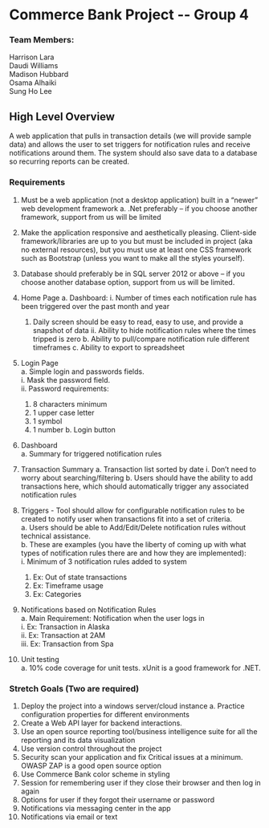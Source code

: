 # Commerce Bank Project -- Group 4     
### Team Members:   
Harrison Lara  
Daudi Williams  
Madison Hubbard  
Osama Alhaiki   
Sung Ho Lee  
  
## High Level Overview  
A web application that pulls in transaction details (we will provide sample data) and allows the user to set triggers for notification rules and receive notifications around them.  The system should also save data to a database so recurring reports can be created.  

### Requirements  
  1.	Must be a web application (not a desktop application) built in a “newer” web development framework
     a.	.Net preferably – if you choose another framework, support from us will be limited
  2.	Make the application responsive and aesthetically pleasing. Client-side framework/libraries are up to you but must be included in project (aka no external resources), but you must use at least one CSS framework such as Bootstrap (unless you want to make all the styles yourself).
  3.	Database should preferably be in SQL server 2012 or above – if you choose another database option, support from us will be limited.
  4.	Home Page 
    a.	Dashboard:
      i.	Number of times each notification rule has been triggered over the past month and year
        1.	Daily screen should be easy to read, easy to use, and provide a snapshot of data
      ii.	Ability to hide notification rules where the times tripped is zero
    b.	Ability to pull/compare notification rule different timeframes
    c.	Ability to export to spreadsheet

  5.	Login Page  
    a.	Simple login and passwords fields.    
      i.	Mask the password field.  
      ii.	Password requirements:  
        1.	8 characters minimum
        2.	1 upper case letter
        3.	1 symbol
        4.	1 number
    b.	Login button
  6.	Dashboard  
    a.	Summary for triggered notification rules  
  7.	Transaction Summary
    a.	Transaction list sorted by date
      i.	Don’t need to worry about searching/filtering
    b.	Users should have the ability to add transactions here, which should automatically trigger any associated notification rules
  8.	Triggers - Tool should allow for configurable notification rules to be created to notify user when transactions fit into a set of criteria.  
    a.	Users should be able to Add/Edit/Delete notification rules without technical assistance.  
    b.	These are examples (you have the liberty of coming up with what types of notification rules there are and how they are implemented):   
        i.	Minimum of 3 notification rules added to system  
          1.	Ex: Out of state transactions  
          2.	Ex: Timeframe usage  
          3.	Ex: Categories  
  9.	Notifications based on Notification Rules  
    a.	Main Requirement: Notification when the user logs in  
      i.	Ex: Transaction in Alaska  
      ii.	Ex: Transaction at 2AM  
      iii.	Ex: Transaction from Spa  
  10.	Unit testing  
    a.	10% code coverage for unit tests. xUnit is a good framework for .NET.  

### Stretch Goals (Two are required)
  1.	Deploy the project into a windows server/cloud instance
    a.	Practice configuration properties for different environments  
  2.	Create a Web API layer for backend interactions. 
  3.	Use an open source reporting tool/business intelligence suite for all the reporting and its data visualization
  4.	Use version control throughout the project
  5.	Security scan your application and fix Critical issues at a minimum. OWASP ZAP is a good open source option
  6.	Use Commerce Bank color scheme in styling
  7.	Session for remembering user if they close their browser and then log in again
  8.	Options for user if they forgot their username or password
  9.	Notifications via messaging center in the app
  10.	Notifications via email or text 
